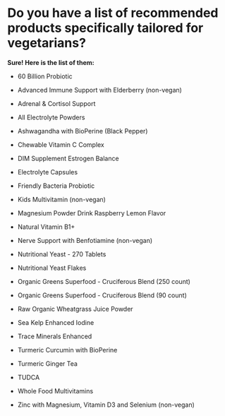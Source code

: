 # Do you have a list of recommended products specifically tailored for vegetarians?

**Sure! Here is the list of them:**

- 60 Billion Probiotic

- Advanced Immune Support with Elderberry (non-vegan)

- Adrenal & Cortisol Support

- All Electrolyte Powders

- Ashwagandha with BioPerine (Black Pepper)

- Chewable Vitamin C Complex

- DIM Supplement Estrogen Balance

- Electrolyte Capsules

- Friendly Bacteria Probiotic

- Kids Multivitamin (non-vegan)

- Magnesium Powder Drink Raspberry Lemon Flavor

- Natural Vitamin B1+

- Nerve Support with Benfotiamine (non-vegan)

- Nutritional Yeast - 270 Tablets

- Nutritional Yeast Flakes

- Organic Greens Superfood - Cruciferous Blend (250 count)

- Organic Greens Superfood - Cruciferous Blend (90 count)

- Raw Organic Wheatgrass Juice Powder

- Sea Kelp Enhanced Iodine

- Trace Minerals Enhanced

- Turmeric Curcumin with BioPerine

- Turmeric Ginger Tea

- TUDCA

- Whole Food Multivitamins

- Zinc with Magnesium, Vitamin D3 and Selenium (non-vegan)